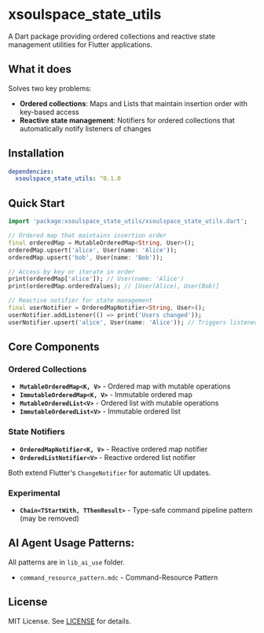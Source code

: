 # xsoulspace_state_utils

A Dart package providing ordered collections and reactive state management utilities for Flutter applications.

## What it does

Solves two key problems:

- **Ordered collections**: Maps and Lists that maintain insertion order with key-based access
- **Reactive state management**: Notifiers for ordered collections that automatically notify listeners of changes

## Installation

```yaml
dependencies:
  xsoulspace_state_utils: ^0.1.0
```

## Quick Start

```dart
import 'package:xsoulspace_state_utils/xsoulspace_state_utils.dart';

// Ordered map that maintains insertion order
final orderedMap = MutableOrderedMap<String, User>();
orderedMap.upsert('alice', User(name: 'Alice'));
orderedMap.upsert('bob', User(name: 'Bob'));

// Access by key or iterate in order
print(orderedMap['alice']); // User(name: 'Alice')
print(orderedMap.orderedValues); // [User(Alice), User(Bob)]

// Reactive notifier for state management
final userNotifier = OrderedMapNotifier<String, User>();
userNotifier.addListener(() => print('Users changed'));
userNotifier.upsert('alice', User(name: 'Alice')); // Triggers listener
```

## Core Components

### Ordered Collections

- **`MutableOrderedMap<K, V>`** - Ordered map with mutable operations
- **`ImmutableOrderedMap<K, V>`** - Immutable ordered map
- **`MutableOrderedList<V>`** - Ordered list with mutable operations
- **`ImmutableOrderedList<V>`** - Immutable ordered list

### State Notifiers

- **`OrderedMapNotifier<K, V>`** - Reactive ordered map notifier
- **`OrderedListNotifier<V>`** - Reactive ordered list notifier

Both extend Flutter's `ChangeNotifier` for automatic UI updates.

### Experimental

- **`Chain<TStartWith, TThenResult>`** - Type-safe command pipeline pattern (may be removed)

## AI Agent Usage Patterns:

All patterns are in `lib_ai_use` folder.

- `command_resource_pattern.mdc` - Command-Resource Pattern

## License

MIT License. See [LICENSE](LICENSE) for details.
